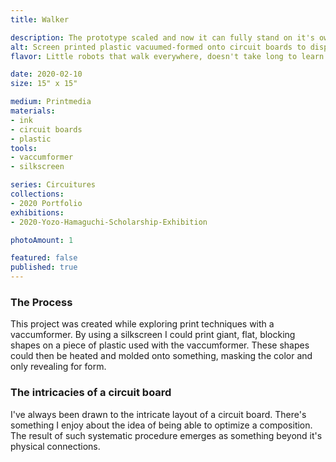 ```yaml
---
title: Walker

description: The prototype scaled and now it can fully stand on it's own, a walking circuit board.
alt: Screen printed plastic vacuumed-formed onto circuit boards to display one hanging from another.
flavor: Little robots that walk everywhere, doesn't take long to learn that's all they do.

date: 2020-02-10
size: 15" x 15"

medium: Printmedia
materials:
- ink
- circuit boards
- plastic
tools:
- vaccumformer
- silkscreen

series: Circuitures
collections: 
- 2020 Portfolio
exhibitions:
- 2020-Yozo-Hamaguchi-Scholarship-Exhibition

photoAmount: 1

featured: false
published: true
---
```


### The Process
This project was created while exploring print techniques with a vaccumformer.
By using a silkscreen I could print giant, flat, blocking shapes on a piece of plastic used with the vaccumformer.
These shapes could then be heated and molded onto something, masking the color and only revealing for form. 

### The intricacies of a circuit board 
I've always been drawn to the intricate layout of a circuit board.
There's something I enjoy about the idea of being able to optimize a composition.
The result of such systematic procedure emerges as something beyond it's physical connections.
